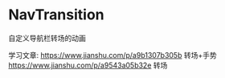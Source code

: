 # NavTransition
自定义导航栏转场的动画

学习文章: https://www.jianshu.com/p/a9b1307b305b  转场+手势
https://www.jianshu.com/p/a9543a05b32e  转场
